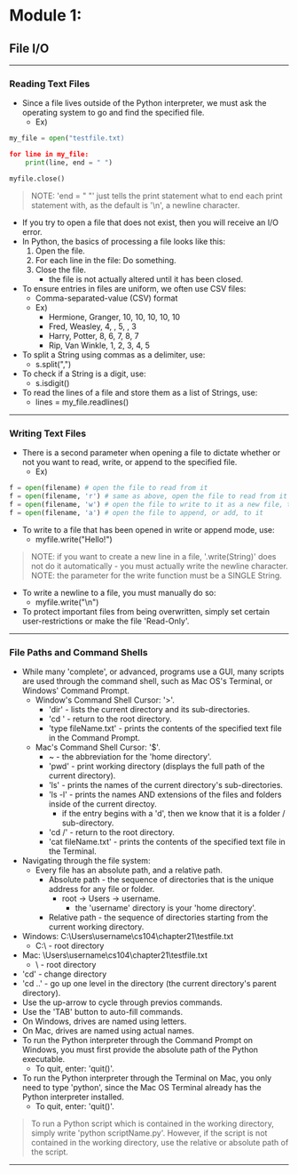 # **Module 1:**
## **File I/O**
***

### **Reading Text Files**
* Since a file lives outside of the Python interpreter, we must ask the operating system to go and find the specified file.
    * Ex)
```python
my_file = open("testfile.txt)

for line in my_file:
    print(line, end = " ")

myfile.close()
```
> NOTE: 'end = " "' just tells the print statement what to end each print statement with, as the default is '\n', a newline character.
* If you try to open a file that does not exist, then you will receive an I/O error.
* In Python, the basics of processing a file looks like this:
    1. Open the file.
    2. For each line in the file:
        Do something.
    3. Close the file.
        * the file is not actually altered until it has been closed.
* To ensure entries in files are uniform, we often use CSV files:
    * Comma-separated-value (CSV) format
    * Ex)
        * Hermione, Granger, 10, 10, 10, 10, 10
        * Fred, Weasley, 4, , 5, , 3
        * Harry, Potter, 8, 6, 7, 8, 7
        * Rip, Van Winkle, 1, 2, 3, 4, 5
* To split a String using commas as a delimiter, use:
    * s.split(",")
* To check if a String is a digit, use:
    * s.isdigit()
* To read the lines of a file and store them as a list of Strings, use:
    * lines = my_file.readlines()
***

###  **Writing Text Files**
* There is a second parameter when opening a file to dictate whether or not you want to read, write, or append to the specified file.
    * Ex)
```python
f = open(filename) # open the file to read from it
f = open(filename, 'r') # same as above, open the file to read from it
f = open(filename, 'w') # open the file to write to it as a new file, this creates a new file entirely. IF A FILE WITH THE SAME NAME ALREADY EXISTS, THEN ITS CONTENTS WILL BE DESTROYED.
f = open(filename, 'a') # open the file to append, or add, to it
```
* To write to a file that has been opened in write or append mode, use:
    * myfile.write("Hello!")
> NOTE: if you want to create a new line in a file, '.write(String)' does not do it automatically - you must actually write the newline character.
> NOTE: the parameter for the write function must be a SINGLE String.
* To write a newline to a file, you must manually do so:
    * myfile.write("\n")
* To protect important files from being overwritten, simply set certain user-restrictions or make the file 'Read-Only'.
***

### **File Paths and Command Shells**
* While many 'complete', or advanced, programs use a GUI, many scripts are used through the command shell, such as Mac OS's Terminal, or Windows' Command Prompt.
    * Window's Command Shell Cursor: '>'.
        * 'dir' - lists the current directory and its sub-directories.
        * 'cd \' - return to the root directory.
        * 'type fileName.txt' - prints the contents of the specified text file in the Command Prompt.
    * Mac's Command Shell Cursor: '$'.
        * ~ - the abbreviation for the 'home directory'.
        * 'pwd' - print working directory (displays the full path of the current directory).
        * 'ls' - prints the names of the current directory's sub-directories.
        * 'ls -l' - prints the names AND extensions of the files and folders inside of the current directoy.
            * if the entry begins with a 'd', then we know that it is a folder / sub-directory.
        * 'cd /' - return to the root directory.
        * 'cat fileName.txt' - prints the contents of the specified text file in the Terminal.
* Navigating through the file system:
    * Every file has an absolute path, and a relative path.
        * Absolute path - the sequence of directories that is the unique address for any file or folder.
            * root -> Users -> username.
                * the 'username' directory is your 'home directory'.
        * Relative path - the sequence of directories starting from the current working directory.
* Windows: C:\Users\username\cs104\chapter21\testfile.txt
    * C:\ - root directory
* Mac: \Users\username\cs104\chapter21\testfile.txt
    * \ - root directory
* 'cd' - change directory
* 'cd ..' - go up one level in the directory (the current directory's parent directory).
* Use the up-arrow to cycle through previos commands.
* Use the 'TAB' button to auto-fill commands.
* On Windows, drives are named using letters.
* On Mac, drives are named using actual names.
* To run the Python interpreter through the Command Prompt on Windows, you must first provide the absolute path of the Python executable. 
    * To quit, enter: 'quit()'.
* To run the Python interpreter through the Terminal on Mac, you only need to type 'python', since the Mac OS Terminal already has the Python interpreter installed.
    * To quit, enter: 'quit()'.
> To run a Python script which is contained in the working directory, simply write 'python scriptName.py'. However, if the script is not contained in the working directory, use the relative or absolute path of the script.
***